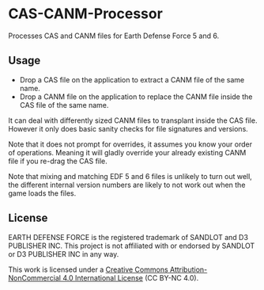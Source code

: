 # CAS-CANM-Processor
 Processes CAS and CANM files for Earth Defense Force 5 and 6.

## Usage
 - Drop a CAS file on the application to extract a CANM file of the same name.
 - Drop a CANM file on the application to replace the CANM file inside the CAS file of the same name.

 It can deal with differently sized CANM files to transplant inside the CAS file. However it only does basic sanity checks for file signatures and versions.

 Note that it does not prompt for overrides, it assumes you know your order of operations.
 Meaning it will gladly override your already existing CANM file if you re-drag the CAS file.
 
 Note that mixing and matching EDF 5 and 6 files is unlikely to turn out well, the different internal version numbers are likely to not work out when the game loads the files.

## License
EARTH DEFENSE FORCE is the registered trademark of SANDLOT and D3 PUBLISHER INC. This project is not affiliated with or endorsed by SANDLOT or D3 PUBLISHER INC in any way.

This work is licensed under a [Creative Commons Attribution-NonCommercial 4.0 International License](https://creativecommons.org/licenses/by-nc/4.0/) (CC BY-NC 4.0).
